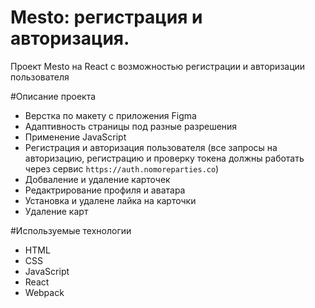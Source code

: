 # Mesto: регистрация и авторизация.

Проект Mesto на React с возможностью регистрации и авторизации пользователя 

#Описание проекта

- Верстка по макету с приложения Figma
- Адаптивность страницы под разные разрешения
- Применение JavaScript
- Регистрация и авторизация пользователя (все запросы на авторизацию, регистрацию и проверку токена должны работать через сервис `https://auth.nomoreparties.co`)
- Добваление и удаление карточек
- Редактрирование профиля и аватара
- Установка и удалене лайка на карточки
- Удаление карт

#Используемые технологии

- HTML
- CSS
- JavaScript
- React
- Webpack
